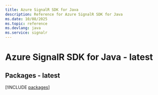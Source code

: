 ```yaml
---
title: Azure SignalR SDK for Java
description: Reference for Azure SignalR SDK for Java
ms.date: 10/08/2025
ms.topic: reference
ms.devlang: java
ms.service: signalr
---
```

# Azure SignalR SDK for Java - latest
## Packages - latest
[!INCLUDE [packages](signalr-index.md)]